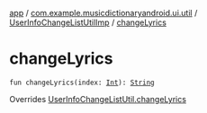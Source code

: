 [app](../../index.md) / [com.example.musicdictionaryandroid.ui.util](../index.md) / [UserInfoChangeListUtilImp](index.md) / [changeLyrics](./change-lyrics.md)

# changeLyrics

`fun changeLyrics(index: `[`Int`](https://kotlinlang.org/api/latest/jvm/stdlib/kotlin/-int/index.html)`): `[`String`](https://kotlinlang.org/api/latest/jvm/stdlib/kotlin/-string/index.html)

Overrides [UserInfoChangeListUtil.changeLyrics](../-user-info-change-list-util/change-lyrics.md)

